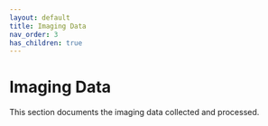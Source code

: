 ```yaml
---
layout: default
title: Imaging Data
nav_order: 3
has_children: true
---
```


# Imaging Data

This section documents the imaging data collected and processed.
